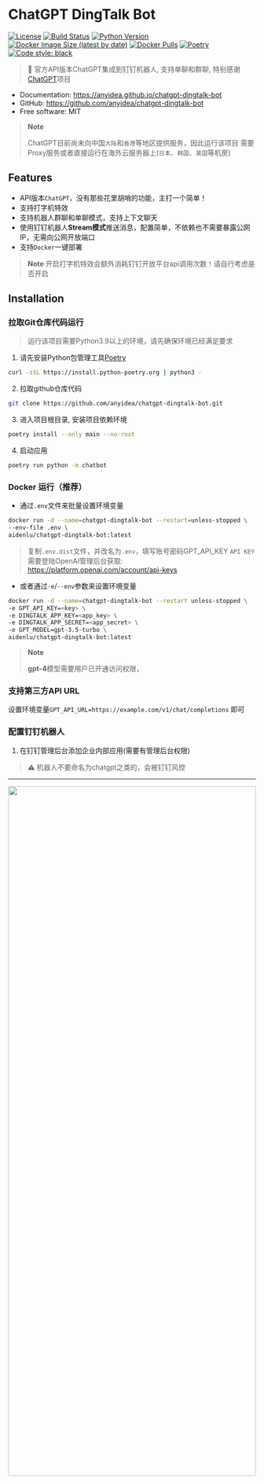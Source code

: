 # ChatGPT DingTalk Bot


[![License](https://img.shields.io/github/license/anyidea/chatgpt-dingtalk-bot)](https://github.com/anyidea/chatgpt-dingtalk-bot/blob/main/LICENSE)
[![Build Status](https://github.com/anyidea/chatgpt-dingtalk-bot/actions/workflows/ci.yml/badge.svg)](https://github.com/anyidea/chatgpt-dingtalk-bot/actions/workflows/ci.yml)
[![Python Version](https://img.shields.io/badge/python->=3.9-blue)](https://www.python.org/)
[![Docker Image Size (latest by date)](https://img.shields.io/docker/image-size/aidenlu/chatgpt-dingtalk-bot)](https://hub.docker.com/r/aidenlu/chatgpt-dingtalk-bot)
[![Docker Pulls](https://img.shields.io/docker/pulls/aidenlu/chatgpt-dingtalk-bot)](https://hub.docker.com/r/aidenlu/chatgpt-dingtalk-bot)
[![Poetry](https://img.shields.io/endpoint?url=https://python-poetry.org/badge/v0.json)](https://python-poetry.org/)
[![Code style: black](https://img.shields.io/badge/code%20style-black-000000.svg)](https://github.com/psf/black)

> 🚀 官方API版本ChatGPT集成到钉钉机器人, 支持单聊和群聊, 特别感谢 [ChatGPT](https://github.com/acheong08/ChatGPT)项目


* Documentation: <https://anyidea.github.io/chatgpt-dingtalk-bot>
* GitHub: <https://github.com/anyidea/chatgpt-dingtalk-bot>
* Free software: MIT


> **Note**
>
> ChatGPT目前尚未向中国`大陆`和`香港`等地区提供服务，因此运行该项目
> 需要Proxy服务或者直接运行在海外云服务器上(`日本`、`韩国`、`美国`等机房)
>


## Features

* API版本`ChatGPT`，没有那些花里胡哨的功能，主打一个简单！
* 支持打字机特效
* 支持机器人群聊和单聊模式，支持上下文聊天
* 使用钉钉机器人**Stream模式**推送消息，配置简单，不依赖也不需要暴露公网IP，无需向公网开放端口
* 支持`Docker`一键部署

> **Note**
> 开启打字机特效会额外消耗钉钉开放平台api调用次数！请自行考虑是否开启
>

## Installation

### 拉取Git仓库代码运行
> 运行该项目需要Python3.9以上的环境，请先确保环境已经满足要求
1. 请先安装Python包管理工具[Poetry](https://python-poetry.org/docs/#installation)
```bash
curl -sSL https://install.python-poetry.org | python3 -
```
2. 拉取github仓库代码
```bash
git clone https://github.com/anyidea/chatgpt-dingtalk-bot.git
```
3. 进入项目根目录, 安装项目依赖环境
```bash
poetry install --only main --no-root
```
4. 启动应用
```bash
poetry run python -m chatbot
```

### Docker 运行（推荐）

- 通过`.env`文件来批量设置环境变量
```bash
docker run -d --name=chatgpt-dingtalk-bot --restart=unless-stopped \
--env-file .env \
aidenlu/chatgpt-dingtalk-bot:latest
```
>
>
> 复制`.env.dist`文件，并改名为`.env`，填写账号密码GPT_API_KEY
> `API KEY`需要登陆OpenAI管理后台获取: https://platform.openai.com/account/api-keys

- 或者通过`-e`/`--env`参数来设置环境变量
```bash
docker run -d --name=chatgpt-dingtalk-bot --restart unless-stopped \
-e GPT_API_KEY=<key> \
-e DINGTALK_APP_KEY=<app_key> \
-e DINGTALK_APP_SECRET=<app_secret> \
-e GPT_MODEL=gpt-3.5-turbo \
aidenlu/chatgpt-dingtalk-bot:latest
```
> **Note**
>
> **gpt-4**模型需要用户已开通访问权限，


### 支持第三方API URL
设置环境变量`GPT_API_URL=https://example.com/v1/chat/completions` 即可


### 配置钉钉机器人
1. 在钉钉管理后台添加企业内部应用(需要有管理后台权限)
> ⚠️  机器人不要命名为chatgpt之类的，会被钉钉风控
---
<img src="https://raw.githubusercontent.com/anyidea/chatgpt-dingtalk-bot/api/.github/assets/create_app.png" width="100%" height="60%">

2. 应用内机器人添加单聊和群聊权限
---

<img src="![image](https://github.com/anyidea/chatgpt-dingtalk-bot/assets/48710760/52f5d040-0e26-4fb5-986c-a529f91a8c9a)" width="100%" height="60%">


3. 点击应用内机器人配置页
---

<img src="https://raw.githubusercontent.com/anyidea/chatgpt-dingtalk-bot/api/.github/assets/click_bot.png" width="100%" height="60%">


4. 配置机器人并开启stream模式
---

<img src="https://raw.githubusercontent.com/anyidea/chatgpt-dingtalk-bot/api/.github/assets/config_bot.png" width="100%" height="60%">

<img src="https://raw.githubusercontent.com/anyidea/chatgpt-dingtalk-bot/api/.github/assets/enable_stream.png" width="100%" height="60%">

<img src="https://raw.githubusercontent.com/anyidea/chatgpt-dingtalk-bot/api/.github/assets/stream_chat.gif" width="100%" height="60%">


> **Warning**
>
> 钉钉虽然支持Markdown格式消息，但仅支持部分语法且移动端和PC端展示会有差异，建议使用text文本消息


## Credits

This package was created with [Cookiecutter](https://github.com/cookiecutter/cookiecutter) and the [wccdev/cookiecutter-pypackage](https://github.com/wccdev/cookiecutter-pypackage) project template.
